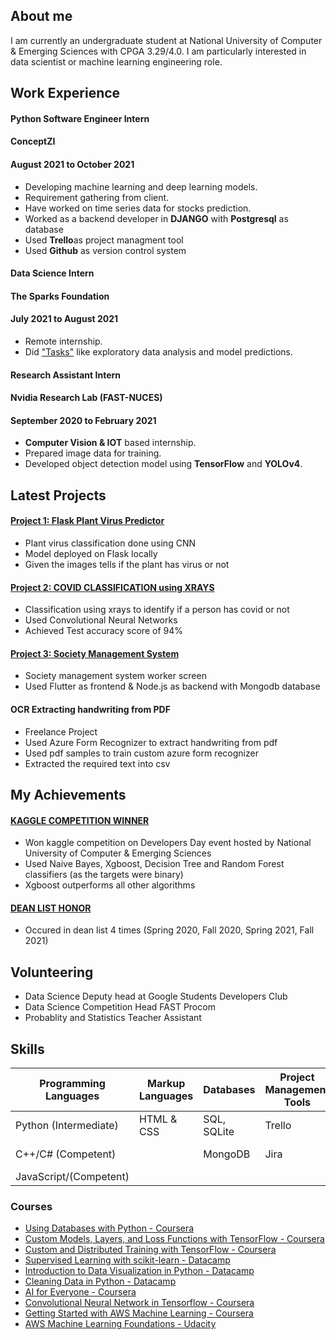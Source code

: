 ## About me

I am currently an undergraduate student at National University of Computer & Emerging Sciences with CPGA 3.29/4.0. I am particularly interested in data scientist or machine learning engineering role.

## Work Experience
#### Python Software Engineer Intern
#### ConceptZI
#### August 2021 to October 2021
- Developing machine learning and deep learning models.
- Requirement gathering from client.
- Have worked on time series data for stocks prediction.
- Worked as a backend developer in **DJANGO** with **Postgresql** as database
- Used **Trello**as project managment tool
- Used **Github** as version control system

#### Data Science Intern
#### The Sparks Foundation
#### July 2021 to August 2021
- Remote internship.
- Did ["Tasks"](https://github.com/YassaFareed/The-Sparks-Foundation-Tasks) like exploratory data analysis and model predictions. 

#### Research Assistant Intern 
#### Nvidia Research Lab (FAST-NUCES)
#### September 2020 to February 2021
- **Computer Vision & IOT** based internship.
- Prepared image data for training.
- Developed object detection model using **TensorFlow** and **YOLOv4**.


## Latest Projects
#### [Project 1: Flask Plant Virus Predictor](https://github.com/YassaFareed/FLASK-leave-virus)
- Plant virus classification done using CNN
- Model deployed on Flask locally 
- Given the images tells if the plant has virus or not

#### [Project 2: COVID CLASSIFICATION using XRAYS](https://github.com/YassaFareed/Project-Covid)
- Classification using xrays to identify if a person has covid or not
- Used Convolutional Neural Networks 
- Achieved Test accuracy score of 94% 

#### [Project 3: Society Management System](https://github.com/YassaFareed/society-worker)
- Society management system worker screen
- Used Flutter as frontend & Node.js as backend with Mongodb database

#### OCR Extracting handwriting from PDF
- Freelance Project
- Used Azure Form Recognizer to extract handwriting from pdf
- Used pdf samples to train custom azure form recognizer
- Extracted the required text into csv



## My Achievements
#### [KAGGLE COMPETITION WINNER](https://www.kaggle.com/c/devday21-data-science-competition/leaderboard)
- Won kaggle competition on Developers Day event hosted by National University of Computer & Emerging Sciences
- Used Naive Bayes, Xgboost, Decision Tree and Random Forest classifiers (as the targets were binary) 
- Xgboost outperforms all other algorithms

#### [DEAN LIST HONOR](https://nu.edu.pk/Campus/Karachi/DeanLists)
- Occured in dean list 4 times (Spring 2020, Fall 2020, Spring 2021, Fall 2021)


## Volunteering
- Data Science Deputy head at Google Students Developers Club
- Data Science Competition Head FAST Procom
- Probablity and Statistics Teacher Assistant 

## Skills
Programming Languages | Markup Languages | Databases   | Project Management Tools| Web Services |Other tools  |
--------------------- | -----------------|-------------|-------------------------|--------------|-------------|
Python (Intermediate) |   HTML & CSS     | SQL, SQLite |   Trello                |  AWS (basic) | Tableau     |
C++/C# (Competent)    |                  | MongoDB     |   Jira                  |              | Google Colab|
JavaScript/(Competent)|                  |             |                         |              |             |
                                        
                  
### Courses
- [Using Databases with Python - Coursera](https://www.coursera.org/account/accomplishments/verify/RSPU3KALQ2B5)
- [Custom Models, Layers, and Loss Functions with TensorFlow - Coursera](https://www.coursera.org/account/accomplishments/verify/B954SWCPXC26)
- [Custom and Distributed Training with TensorFlow - Coursera](https://www.coursera.org/account/accomplishments/verify/6KF7WEMUDUSS)
- [Supervised Learning with scikit-learn - Datacamp](https://www.datacamp.com/statement-of-accomplishment/course/b6ae1e3c22572e8ea9cbe2b91c59060bdbf8cab5)
- [Introduction to Data Visualization in Python - Datacamp](https://www.datacamp.com/statement-of-accomplishment/course/d4e5e205186b983a966b536efa66c23359148831)
- [Cleaning Data in Python - Datacamp](https://www.datacamp.com/statement-of-accomplishment/course/cdec8ed28203f81f8582571d4ac020eaec001ceb)
- [AI for Everyone - Coursera](https://www.coursera.org/account/accomplishments/verify/4RJCDTUFAU9R)
- [Convolutional Neural Network in Tensorflow - Coursera](https://www.coursera.org/account/accomplishments/verify/QMJ9RYCXD4V7)
- [Getting Started with AWS Machine Learning - Coursera](https://www.coursera.org/account/accomplishments/verify/BBWVC75JMFHY)
- [AWS Machine Learning Foundations - Udacity](https://graduation.udacity.com/confirm/UZTKSGDL)

       

